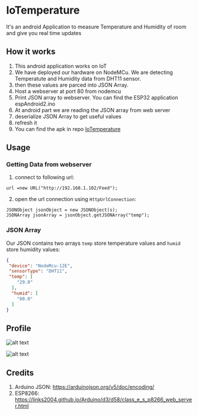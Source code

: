 # IoTemperature
 It's an android Application to measure Temperature and Humidity of room and give you real time updates

## How it works
 1. This android application works on IoT
 2. We have deployed our hardware on NodeMCu. We are detecting Temperatute and Humidity data from DHT11 sensor.
 3. then these values are parced into JSON Array.
 4. Host a webserver at port 80 from nodemcu
 5. Print JSON array to webserver. You can find the ESP32 application espAndroid2.ino
 6. At android part we are reading the JSON array from web server
 7. deserialize JSON Array to get useful values
 8. refresh it
 9. You can find the apk in repo  [IoTemperature](https://github.com/vbshightime/IoTemperature)


## Usage

### Getting Data from webserver

1. connect to following url:
  ```  
  url =new URL("http://192.168.1.102/Feed");
  ```
2. open the url connection using `HttpUrlConnection`:
  ```
  JSONObject jsonObject = new JSONObject(s);
  JSONArray jsonArray = jsonObject.getJSONArray("temp");              
 ```

### JSON Array
Our JSON contains two arrays `temp` store temperature values and `humid` store humidity values:

```JSON
{
 "device": "NodeMcu-12E",
 "sensorType": "DHT11",
 "temp": [
    "29.0"
  ],
  "humid": [
    "80.0"
  ]
}
```


## Profile

![alt text](Screenshot_20181001-001212.png "Title")

![alt text](Screenshot_20181001-001218.png "Title")


## Credits

1. Arduino JSON: https://arduinojson.org/v5/doc/encoding/ 
2. ESP8266: https://links2004.github.io/Arduino/d3/d58/class_e_s_p8266_web_server.html
